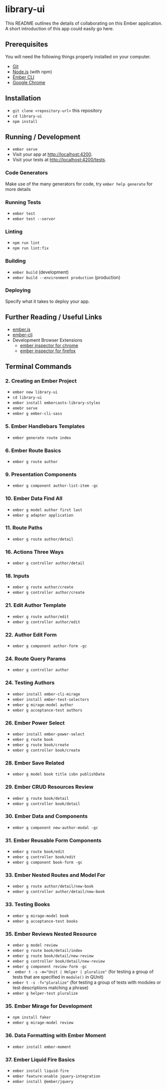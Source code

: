 # library-ui

This README outlines the details of collaborating on this Ember application.
A short introduction of this app could easily go here.

## Prerequisites

You will need the following things properly installed on your computer.

* [Git](https://git-scm.com/)
* [Node.js](https://nodejs.org/) (with npm)
* [Ember CLI](https://ember-cli.com/)
* [Google Chrome](https://google.com/chrome/)

## Installation

* `git clone <repository-url>` this repository
* `cd library-ui`
* `npm install`

## Running / Development

* `ember serve`
* Visit your app at [http://localhost:4200](http://localhost:4200).
* Visit your tests at [http://localhost:4200/tests](http://localhost:4200/tests).

### Code Generators

Make use of the many generators for code, try `ember help generate` for more details

### Running Tests

* `ember test`
* `ember test --server`

### Linting

* `npm run lint`
* `npm run lint:fix`

### Building

* `ember build` (development)
* `ember build --environment production` (production)

### Deploying

Specify what it takes to deploy your app.

## Further Reading / Useful Links

* [ember.js](https://emberjs.com/)
* [ember-cli](https://ember-cli.com/)
* Development Browser Extensions
  * [ember inspector for chrome](https://chrome.google.com/webstore/detail/ember-inspector/bmdblncegkenkacieihfhpjfppoconhi)
  * [ember inspector for firefox](https://addons.mozilla.org/en-US/firefox/addon/ember-inspector/)

## Terminal Commands

### 2. Creating an Ember Project

* `ember new library-ui`
* `cd library-ui`
* `ember install embercasts-library-styles`
* `emebr serve`
* `ember g ember-cli-sass`

### 5. Ember Handlebars Templates

* `ember generate route index`

### 6. Ember Route Basics

* `ember g route author`

### 9. Presentation Components

* `ember g component author-list-item -gc`

### 10. Ember Data Find All

* `ember g model author first last`
* `ember g adapter application`

### 11. Route Paths

* `ember g route author/detail`

### 16. Actions Three Ways

* `ember g controller author/detail`

### 18. Inputs

* `ember g route author/create`
* `ember g controller author/create`

### 21. Edit Author Template

* `ember g route author/edit`
* `ember g controller author/edit`

### 22. Author Edit Form

* `ember g component author-form -gc`

### 24. Route Query Params

* `ember g controller author`

### 24. Testing Authors

* `ember install ember-cli-mirage`
* `ember install ember-test-selectors`
* `ember g mirage-model author`
* `ember g acceptance-test authors`

### 26. Ember Power Select

* `ember install ember-power-select`
* `ember g route book`
* `ember g route book/create`
* `ember g controller book/create`

### 28. Ember Save Related

* `ember g model book title isbn publishDate`

### 29. Ember CRUD Resources Review

* `ember g route book/detail`
* `ember g controller book/detail`

### 30. Ember Data and Components

* `ember g component new-author-modal -gc`

### 31. Ember Reusable Form Components

* `ember g route book/edit`
* `ember g controller book/edit`
* `ember g component book-form -gc`

### 33. Ember Nested Routes and Model For

* `ember g route author/detail/new-book`
* `ember g controller author/detail/new-book`

### 33. Testing Books

* `ember g mirage-model book`
* `ember g acceptance-test books`

### 35. Ember Reviews Nested Resource

* `ember g model review`
* `ember g route book/detail/index`
* `ember g route book/detail/new-review`
* `ember g controller book/detail/new-review`
* `ember g component review-form -gc`
* ` ember t -s -m="Unit | Helper | pluralize"` (for testing a group of tests that are specified in `module()` in QUnit)
* `ember t -s -f="pluralize"` (for testing a group of tests with modules or test descriptions matching a phrase)
* `ember g helper-test pluralize`

### 35. Ember Mirage for Development

* `npm install faker`
* `ember g mirage-model review`

### 36. Data Formatting with Ember Moment

* `ember install ember-moment`

### 37. Ember Liquid Fire Basics

* `ember install liquid-fire`
* `ember feature:enable jquery-integration`
* `ember install @ember/jquery`
